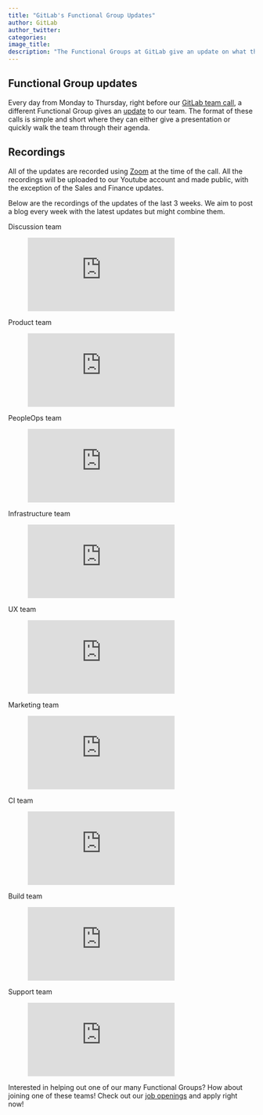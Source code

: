 ```yaml
---
title: "GitLab's Functional Group Updates"
author: GitLab
author_twitter:
categories:
image_title:
description: "The Functional Groups at GitLab give an update on what they've been working on"
---
```


## Functional Group updates

Every day from Monday to Thursday, right before our [GitLab team call](https://about.gitlab.com/handbook/#team-call), a different Functional Group gives an [update](https://about.gitlab.com/handbook/people-operations/functional-group-updates/) to our team.
The format of these calls is simple and short where they can either give a presentation or quickly walk the team through their agenda.

## Recordings

All of the updates are recorded using [Zoom](https://zoom.us) at the time of the call. All the recordings will be uploaded to our Youtube account and made public, with the exception of the Sales and Finance updates.

Below are the recordings of the updates of the last 3 weeks. We aim to post a blog every week with the latest updates but might combine them.

Discussion team

<figure class="video_container">
  <iframe src="https://www.youtube.com/embed/8tjVmEe5urI" frameborder="0" allowfullscreen="true"> </iframe>
</figure>

Product team

<figure class="video_container">
  <iframe src="https://www.youtube.com/embed/BysM79IjVzY" frameborder="0" allowfullscreen="true"> </iframe>
</figure>

PeopleOps team

<figure class="video_container">
  <iframe src="https://www.youtube.com/embed/kwWLUx0n3MQ" frameborder="0" allowfullscreen="true"> </iframe>
</figure>

Infrastructure team

<figure class="video_container">
  <iframe src="https://www.youtube.com/embed/I3E24RT1Ajc" frameborder="0" allowfullscreen="true"> </iframe>
</figure>

UX team

<figure class="video_container">
  <iframe src="https://www.youtube.com/embed/cn3Ho8ez110" frameborder="0" allowfullscreen="true"> </iframe>
</figure>

Marketing team

<figure class="video_container">
  <iframe src="https://www.youtube.com/embed/csoEkFRmQXY" frameborder="0" allowfullscreen="true"> </iframe>
</figure>

CI team

<figure class="video_container">
  <iframe src="https://www.youtube.com/embed/9K5foaojQAU" frameborder="0" allowfullscreen="true"> </iframe>
</figure>

Build team

<figure class="video_container">
  <iframe src="https://www.youtube.com/embed/8LhyVRshaV4" frameborder="0" allowfullscreen="true"> </iframe>
</figure>

Support team

<figure class="video_container">
  <iframe src="https://www.youtube.com/embed/OsEFTeWDBxA" frameborder="0" allowfullscreen="true"> </iframe>
</figure>

Interested in helping out one of our many Functional Groups? How about joining one of these teams! Check out our [job openings](https://about.gitlab.com/jobs)
and apply right now!
